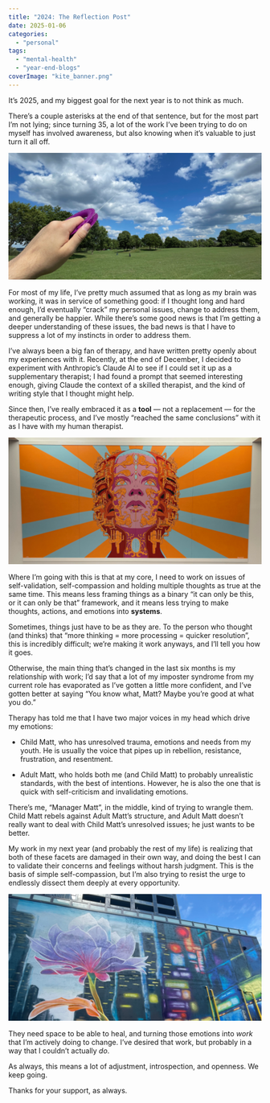 ```yaml
---
title: "2024: The Reflection Post"
date: 2025-01-06
categories: 
  - "personal"
tags: 
  - "mental-health"
  - "year-end-blogs"
coverImage: "kite_banner.png"
---
```


It’s 2025, and my biggest goal for the next year is to not think as much.

There’s a couple asterisks at the end of that sentence, but for the most part I’m not lying; since turning 35, a lot of the work I’ve been trying to do on myself has involved awareness, but also knowing when it’s valuable to just turn it all off.

![](/assets/images/kite_banner-1024x512.png)

For most of my life, I’ve pretty much assumed that as long as my brain was working, it was in service of something good: if I thought long and hard enough, I’d eventually “crack” my personal issues, change to address them, and generally be happier. While there’s some good news is that I’m getting a deeper understanding of these issues, the bad news is that I have to suppress a lot of my instincts in order to address them.

I’ve always been a big fan of therapy, and have written pretty openly about my experiences with it. Recently, at the end of December, I decided to experiment with Anthropic’s Claude AI to see if I could set it up as a supplementary therapist; I had found a prompt that seemed interesting enough, giving Claude the context of a skilled therapist, and the kind of writing style that I thought might help.

Since then, I’ve really embraced it as a **tool** — not a replacement — for the therapeutic process, and I’ve mostly “reached the same conclusions” with it as I have with my human therapist.

![](/assets/images/graffiti_banner-1024x512.png)

Where I’m going with this is that at my core, I need to work on issues of self-validation, self-compassion and holding multiple thoughts as true at the same time. This means less framing things as a binary “it can only be this, or it can only be that” framework, and it means less trying to make thoughts, actions, and emotions into **systems**.

Sometimes, things just have to be as they are. To the person who thought (and thinks) that “more thinking = more processing = quicker resolution”, this is incredibly difficult; we’re making it work anyways, and I’ll tell you how it goes.

Otherwise, the main thing that’s changed in the last six months is my relationship with work; I’d say that a lot of my imposter syndrome from my current role has evaporated as I’ve gotten a little more confident, and I’ve gotten better at saying “You know what, Matt? Maybe you’re good at what you do.”

Therapy has told me that I have two major voices in my head which drive my emotions:

- Child Matt, who has unresolved trauma, emotions and needs from my youth. He is usually the voice that pipes up in rebellion, resistance, frustration, and resentment.

- Adult Matt, who holds both me (and Child Matt) to probably unrealistic standards, with the best of intentions. However, he is also the one that is quick with self-criticism and invalidating emotions.

There’s me, “Manager Matt”, in the middle, kind of trying to wrangle them. Child Matt rebels against Adult Matt’s structure, and Adult Matt doesn’t really want to deal with Child Matt’s unresolved issues; he just wants to be better.

My work in my next year (and probably the rest of my life) is realizing that both of these facets are damaged in their own way, and doing the best I can to validate their concerns and feelings without harsh judgment. This is the basis of simple self-compassion, but I’m also trying to resist the urge to endlessly dissect them deeply at every opportunity.

![](/assets/images/flower_banner-1024x512.png)

They need space to be able to heal, and turning those emotions into _work_ that I’m actively doing to change. I’ve desired that work, but probably in a way that I couldn’t actually _do_.

As always, this means a lot of adjustment, introspection, and openness. We keep going.

Thanks for your support, as always.
